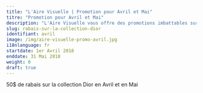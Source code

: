 ```yaml
---
title: "L'Aire Visuelle | Promotion pour Avril et Mai"
titre: "Promotion pour Avril et Mai"
description: "L'Aire Visuelle vous offre des promotions imbattables sur tous produits de la vue."
slug: rabais-sur-la-collection-dior
identifiant: avril
image: /img/aire-visuelle-promo-avril.jpg
i18nlanguage: fr
startdate: 1er Avril 2018
enddate: 31 Mai 2018
weight: 0
draft: true
---
```


50$ de rabais sur la collection Dior en Avril et en Mai
